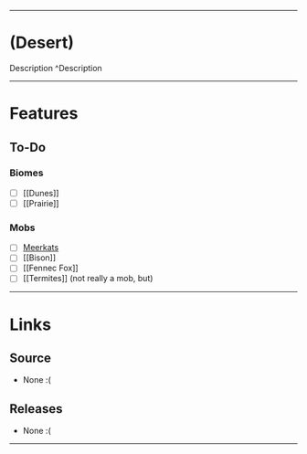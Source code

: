 ___
# (Desert)
Description ^Description

___
# Features

## To-Do
### Biomes
- [ ] [[Dunes]]
- [ ] [[Prairie]]

### Mobs
- [ ] [Meerkats](./Meerkat.md)
- [ ] [[Bison]]
- [ ] [[Fennec Fox]]
- [ ] [[Termites]] (not really a mob, but)

___
# Links

## Source
- None :(

## Releases
- None :(

___
